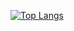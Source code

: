 [![Top Langs](https://github-readme-stats.vercel.app/api/top-langs/?username=rahamotaqy&layout=compact)](https://github.com/anuraghazra/github-readme-stats)
